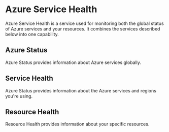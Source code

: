 # Azure Service Health
Azure Service Health is a service used for monitoring both the global status of Azure services and your resources. It combines the services described below into one capability. 

## Azure Status
Azure Status provides information about Azure services globally. 

## Service Health
Azure Status provides information about the Azure services and regions you're using. 

## Resource Health
Resource Health provides information about your specific resources. 